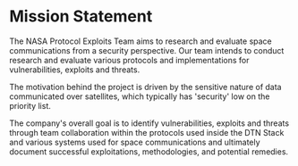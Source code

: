 # Mission Statement

The NASA Protocol Exploits Team aims to research and evaluate space communications from a security perspective. Our team intends to conduct research and evaluate various protocols and implementations for vulnerabilities, exploits and threats.  

The motivation behind the project is driven by the sensitive nature of data communicated over satellites, which typically has 'security' low on the priority list.   

The company's overall goal is to identify vulnerabilities, exploits and threats through team collaboration within the protocols used inside the DTN Stack and various systems used for space communications and ultimately document successful exploitations, methodologies, and potential remedies. 
